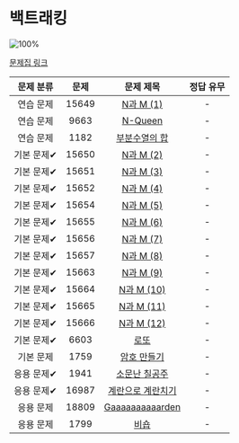 # 백트래킹

![100%](https://progress-bar.xyz/0/?scale=20&title=progress&width=500&color=babaca&suffix=/20)

[문제집 링크](https://www.acmicpc.net/workbook/view/7315)

| 문제 분류 | 문제 | 문제 제목 | 정답 유무 |
| :--: | :--: | :--: | :--: |
| 연습 문제 | 15649 | [N과 M (1)](https://www.acmicpc.net/problem/15649) | - |
| 연습 문제 | 9663 | [N-Queen](https://www.acmicpc.net/problem/9663) | - |
| 연습 문제 | 1182 | [부분수열의 합](https://www.acmicpc.net/problem/1182) | - |
| 기본 문제✔ | 15650 | [N과 M (2)](https://www.acmicpc.net/problem/15650) | - |
| 기본 문제✔ | 15651 | [N과 M (3)](https://www.acmicpc.net/problem/15651) | - |
| 기본 문제✔ | 15652 | [N과 M (4)](https://www.acmicpc.net/problem/15652) | - |
| 기본 문제✔ | 15654 | [N과 M (5)](https://www.acmicpc.net/problem/15654) | - |
| 기본 문제✔ | 15655 | [N과 M (6)](https://www.acmicpc.net/problem/15655) | - |
| 기본 문제✔ | 15656 | [N과 M (7)](https://www.acmicpc.net/problem/15656) | - |
| 기본 문제✔ | 15657 | [N과 M (8)](https://www.acmicpc.net/problem/15657) | - |
| 기본 문제✔ | 15663 | [N과 M (9)](https://www.acmicpc.net/problem/15663) | - |
| 기본 문제✔ | 15664 | [N과 M (10)](https://www.acmicpc.net/problem/15664) | - |
| 기본 문제✔ | 15665 | [N과 M (11)](https://www.acmicpc.net/problem/15665) | - |
| 기본 문제✔ | 15666 | [N과 M (12)](https://www.acmicpc.net/problem/15666) | - |
| 기본 문제✔ | 6603 | [로또](https://www.acmicpc.net/problem/6603) | - |
| 기본 문제 | 1759 | [암호 만들기](https://www.acmicpc.net/problem/1759) | - |
| 응용 문제✔ | 1941 | [소문난 칠공주](https://www.acmicpc.net/problem/1941) | - |
| 응용 문제✔ | 16987 | [계란으로 계란치기](https://www.acmicpc.net/problem/16987) | - |
| 응용 문제 | 18809 | [Gaaaaaaaaaarden](https://www.acmicpc.net/problem/18809) | - |
| 응용 문제 | 1799 | [비숍](https://www.acmicpc.net/problem/1799) | - |

